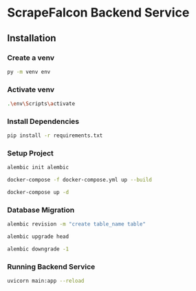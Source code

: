# ScrapeFalcon Backend Service

## Installation

### Create a venv

```bash
py -m venv env
```

### Activate venv

```bash
.\env\Scripts\activate
```

### Install Dependencies

```bash
pip install -r requirements.txt
```

### Setup Project

```bash
alembic init alembic
```

```bash
docker-compose -f docker-compose.yml up --build
```

```bash
docker-compose up -d
```

### Database Migration

```bash
alembic revision -m "create table_name table"
```

```bash
alembic upgrade head
```

```bash
alembic downgrade -1
```

### Running Backend Service

```bash
uvicorn main:app --reload
```
